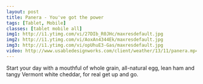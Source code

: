 ```yaml
---
layout: post
title: Panera - You've got the power
tags: [Tablet, Mobile]
classes: [tablet mobile all]
img1: http://i1.ytimg.com/vi/27DIb_R0JHc/maxresdefault.jpg
img2: http://i1.ytimg.com/vi/AoxAn4344Ek/maxresdefault.jpg
img3: http://i1.ytimg.com/vi/opUhuE3-Gas/maxresdefault.jpg
video: http://www.usabledesignworks.com/client/weather/13/11/panera.mp4
---
```

<p>Start your day with a mouthful of whole grain, all-natural egg, lean ham and tangy Vermont white cheddar, for real get up and go.</p>